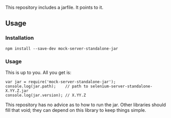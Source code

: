This repository includes a jarfile. It points to it.

## Usage

### Installation

    npm install --save-dev mock-server-standalone-jar

### Usage

This is up to you. All you get is:

    var jar = require('mock-server-standalone-jar');
    console.log(jar.path);    // path to selenium-server-standalone-X.YY.Z.jar
    console.log(jar.version); // X.YY.Z

This repository has no advice as to how to run the jar. Other libraries should
fill that void; they can depend on this library to keep things simple.
